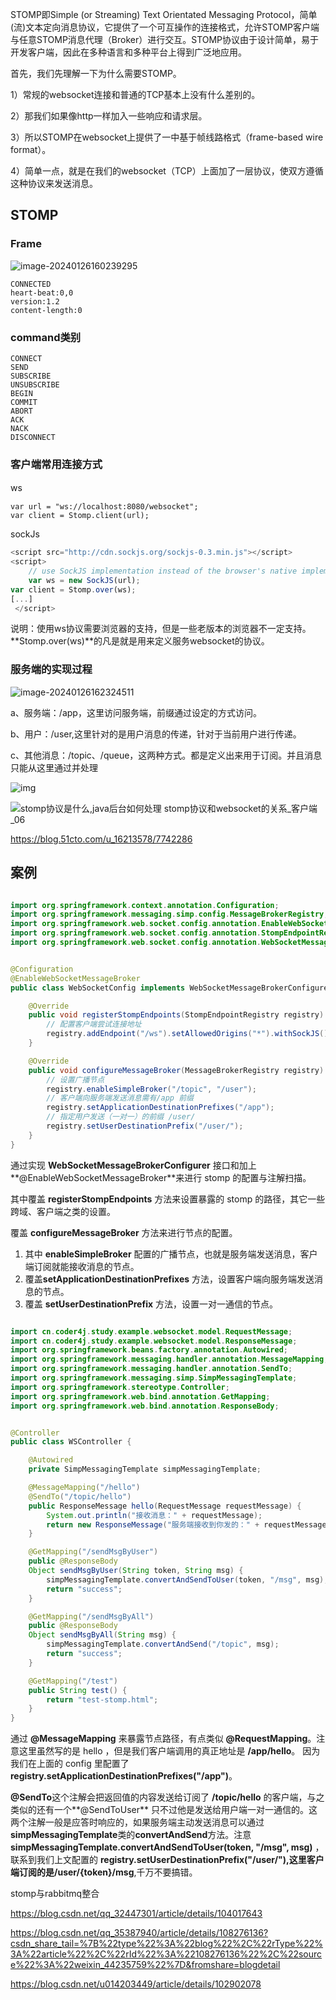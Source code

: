 

STOMP即Simple (or Streaming) Text Orientated Messaging Protocol，简单(流)文本定向消息协议，它提供了一个可互操作的连接格式，允许STOMP客户端与任意STOMP消息代理（Broker）进行交互。STOMP协议由于设计简单，易于开发客户端，因此在多种语言和多种平台上得到广泛地应用。

首先，我们先理解一下为什么需要STOMP。

1）常规的websocket连接和普通的TCP基本上没有什么差别的。

2）那我们如果像http一样加入一些响应和请求层。

3）所以STOMP在websocket上提供了一中基于帧线路格式（frame-based wire format）。

4）简单一点，就是在我们的websocket（TCP）上面加了一层协议，使双方遵循这种协议来发送消息。

## STOMP

### Frame

![image-20240126160239295](./images/image-20240126160239295.png)

```
CONNECTED
heart-beat:0,0
version:1.2
content-length:0
```

### command类别

```
CONNECT
SEND
SUBSCRIBE
UNSUBSCRIBE
BEGIN
COMMIT
ABORT
ACK
NACK
DISCONNECT
```

### 客户端常用连接方式

ws　

```
var url = "ws://localhost:8080/websocket";
var client = Stomp.client(url);
```

sockJs

```js
<script src="http://cdn.sockjs.org/sockjs-0.3.min.js"></script>
<script>
    // use SockJS implementation instead of the browser's native implementation
    var ws = new SockJS(url);
var client = Stomp.over(ws);
[...]
 </script>
```

说明：使用ws协议需要浏览器的支持，但是一些老版本的浏览器不一定支持。**Stomp.over(ws)**的凡是就是用来定义服务websocket的协议。

### 服务端的实现过程

![image-20240126162324511](./images/image-20240126162324511.png)

a、服务端：/app，这里访问服务端，前缀通过设定的方式访问。

b、用户：/user,这里针对的是用户消息的传递，针对于当前用户进行传递。

c、其他消息：/topic、/queue，这两种方式。都是定义出来用于订阅。并且消息只能从这里通过并处理

![img](./images/07200041_6521486938d0834056.gif)

![stomp协议是什么,java后台如何处理 stomp协议和websocket的关系_客户端_06](./images/07200041_652148696450071782.gif)

https://blog.51cto.com/u_16213578/7742286









## 案例

```java

import org.springframework.context.annotation.Configuration;
import org.springframework.messaging.simp.config.MessageBrokerRegistry;
import org.springframework.web.socket.config.annotation.EnableWebSocketMessageBroker;
import org.springframework.web.socket.config.annotation.StompEndpointRegistry;
import org.springframework.web.socket.config.annotation.WebSocketMessageBrokerConfigurer;


@Configuration
@EnableWebSocketMessageBroker
public class WebSocketConfig implements WebSocketMessageBrokerConfigurer {

    @Override
    public void registerStompEndpoints(StompEndpointRegistry registry) {
        // 配置客户端尝试连接地址
        registry.addEndpoint("/ws").setAllowedOrigins("*").withSockJS();
    }

    @Override
    public void configureMessageBroker(MessageBrokerRegistry registry) {
        // 设置广播节点
        registry.enableSimpleBroker("/topic", "/user");
        // 客户端向服务端发送消息需有/app 前缀
        registry.setApplicationDestinationPrefixes("/app");
        // 指定用户发送（一对一）的前缀 /user/
        registry.setUserDestinationPrefix("/user/");
    }
}
```

通过实现 **WebSocketMessageBrokerConfigurer** 接口和加上**@EnableWebSocketMessageBroker**来进行 stomp 的配置与注解扫描。

其中覆盖 **registerStompEndpoints** 方法来设置暴露的 stomp 的路径，其它一些跨域、客户端之类的设置。

覆盖 **configureMessageBroker** 方法来进行节点的配置。

1. 其中 **enableSimpleBroker** 配置的广播节点，也就是服务端发送消息，客户端订阅就能接收消息的节点。
2. 覆盖**setApplicationDestinationPrefixes** 方法，设置客户端向服务端发送消息的节点。
3. 覆盖 **setUserDestinationPrefix** 方法，设置一对一通信的节点。

```java

import cn.coder4j.study.example.websocket.model.RequestMessage;
import cn.coder4j.study.example.websocket.model.ResponseMessage;
import org.springframework.beans.factory.annotation.Autowired;
import org.springframework.messaging.handler.annotation.MessageMapping;
import org.springframework.messaging.handler.annotation.SendTo;
import org.springframework.messaging.simp.SimpMessagingTemplate;
import org.springframework.stereotype.Controller;
import org.springframework.web.bind.annotation.GetMapping;
import org.springframework.web.bind.annotation.ResponseBody;


@Controller
public class WSController {

    @Autowired
    private SimpMessagingTemplate simpMessagingTemplate;

    @MessageMapping("/hello")
    @SendTo("/topic/hello")
    public ResponseMessage hello(RequestMessage requestMessage) {
        System.out.println("接收消息：" + requestMessage);
        return new ResponseMessage("服务端接收到你发的：" + requestMessage);
    }

    @GetMapping("/sendMsgByUser")
    public @ResponseBody
    Object sendMsgByUser(String token, String msg) {
        simpMessagingTemplate.convertAndSendToUser(token, "/msg", msg);
        return "success";
    }

    @GetMapping("/sendMsgByAll")
    public @ResponseBody
    Object sendMsgByAll(String msg) {
        simpMessagingTemplate.convertAndSend("/topic", msg);
        return "success";
    }

    @GetMapping("/test")
    public String test() {
        return "test-stomp.html";
    }
}
```

通过 **@MessageMapping** 来暴露节点路径，有点类似 **@RequestMapping**。注意这里虽然写的是 hello ，但是我们客户端调用的真正地址是 **/app/hello**。 因为我们在上面的 config 里配置了**registry.setApplicationDestinationPrefixes("/app")**。

**@SendTo**这个注解会把返回值的内容发送给订阅了 **/topic/hello** 的客户端，与之类似的还有一个**@SendToUser** 只不过他是发送给用户端一对一通信的。这两个注解一般是应答时响应的，如果服务端主动发送消息可以通过 **simpMessagingTemplate**类的**convertAndSend**方法。注意 **simpMessagingTemplate.convertAndSendToUser(token, "/msg", msg)** ，联系到我们上文配置的 **registry.setUserDestinationPrefix("/user/"),**这里客户端订阅的是**/user/{token}/msg**,千万不要搞错。







stomp与rabbitmq整合

https://blog.csdn.net/qq_32447301/article/details/104017643

https://blog.csdn.net/qq_35387940/article/details/108276136?csdn_share_tail=%7B%22type%22%3A%22blog%22%2C%22rType%22%3A%22article%22%2C%22rId%22%3A%22108276136%22%2C%22source%22%3A%22weixin_44235759%22%7D&fromshare=blogdetail

https://blog.csdn.net/u014203449/article/details/102902078